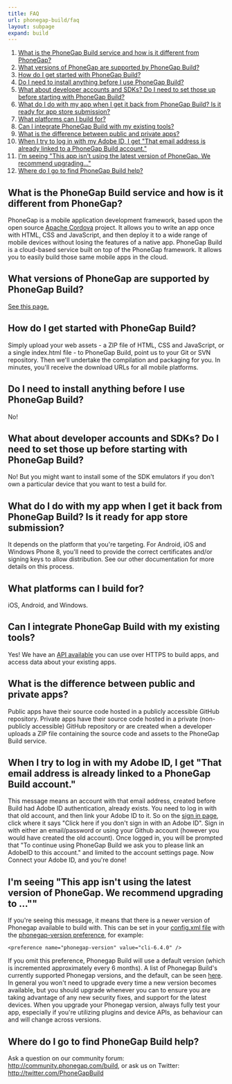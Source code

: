 ```yaml
---
title: FAQ
url: phonegap-build/faq
layout: subpage
expand: build
---
```


1. [What is the PhoneGap Build service and how is it different from PhoneGap?](#what-is-build)
1. [What versions of PhoneGap are supported by PhoneGap Build?](#what-versions)
1. [How do I get started with PhoneGap Build?](#how-start)
1. [Do I need to install anything before I use PhoneGap Build?](#what-to-install)
1. [What about developer accounts and SDKs? Do I need to set those up before starting with PhoneGap Build?](#developer-accounts)
1. [What do I do with my app when I get it back from PhoneGap Build? Is it ready for app store submission?](#submitting)
1. [What platforms can I build for?](#what-platforms)
1. [Can I integrate PhoneGap Build with my existing tools?](#existing-tools)
1. [What is the difference between public and private apps?](#public-private)
1. [When I try to log in with my Adobe ID, I get "That email address is already linked to a PhoneGap Build account."](#already-linked)
1. [I'm seeing "This app isn't using the latest version of PhoneGap. We recommend upgrading..."](#app-upgrade)
1. [Where do I go to find PhoneGap Build help?](#where-help)

<a name="what-is-build" class="anchor"></a>

## What is the PhoneGap Build service and how is it different from PhoneGap?

PhoneGap is a mobile application development framework, based upon the open source [Apache Cordova](http://incubator.apache.org/cordova/) project. It allows you to write an app once with HTML, CSS and JavaScript, and then deploy it to a wide range of mobile devices without losing the features of a native app.  PhoneGap Build is a cloud-based service built on top of the PhoneGap framework. It allows you to easily build those same mobile apps in the cloud.

<a name="what-versions" class="anchor"></a>

## What versions of PhoneGap are supported by PhoneGap Build?

[See this page.](http://build.phonegap.com/current-support)

<a name="how-start" class="anchor"></a>

## How do I get started with PhoneGap Build?

Simply upload your web assets - a ZIP file of HTML, CSS and JavaScript, or a single index.html file - to PhoneGap Build, point us to your Git or SVN repository. Then we'll undertake the compilation and packaging for you. In minutes, you'll receive the download URLs for all mobile platforms.

<a name="what-to-install" class="anchor"></a>

## Do I need to install anything before I use PhoneGap Build?

No!

<a name="developer-accounts" class="anchor"></a>

## What about developer accounts and SDKs? Do I need to set those up before starting with PhoneGap Build?

No! But you might want to install some of the SDK emulators if you don't own a particular device that you want to test a build for.

<a name="submitting" class="anchor"></a>

## What do I do with my app when I get it back from PhoneGap Build? Is it ready for app store submission?

It depends on the platform that you're targeting. For Android, iOS and Windows Phone 8, you'll need to provide the correct certificates and/or signing keys to allow distribution. See our other documentation for more details on this process.

<a name="what-platforms" class="anchor"></a>

## What platforms can I build for?

iOS, Android, and Windows.

<a name="existing-tools" class="anchor"></a>

## Can I integrate PhoneGap Build with my existing tools?

Yes! We have an [API available](/phonegap-build/developer-api) you can use over HTTPS to build apps, and access data about your existing apps.

<a name="public-private" class="anchor"></a>

## What is the difference between public and private apps?

Public apps have their source code hosted in a publicly accessible GitHub repository.
Private apps have their source code hosted in a private (non-publicly accessible) GitHub repository or are created when a developer uploads a ZIP file containing the source code and assets to the PhoneGap Build service.

<a name="already-linked" class="anchor"></a>

## When I try to log in with my Adobe ID, I get "That email address is already linked to a PhoneGap Build account."

This message means an account with that email address, created before Build had Adobe ID authentication, already exists. You need to log in with that old account, and then link your Adobe ID to it. So on the [sign in page](https://buildstage.phonegap.com/people/sign_in), click where it says "Click here if you don't sign in with an Adobe ID". Sign in with either an email/password or using your Github account (however you would have created the old account). Once logged in, you will be prompted that "To continue using PhoneGap Build we ask you to please link an AdobeID to this account." and limited to the account settings page. Now Connect your Adobe ID, and you're done!

<a name="app-upgrade" class="anchor"></a>

## I'm seeing "This app isn't using the latest version of PhoneGap. We recommend upgrading to ...""

If you're seeing this message, it means that there is a newer version of Phonegap available to build with. This can be set in your [config.xml file](/phonegap-build/configuring) with the [phonegap-version preference](/phonegap-build/configuring/preferences/#phonegap-version), for example:

    <preference name="phonegap-version" value="cli-6.4.0" />

If you omit this preference, Phonegap Build will use a default version (which is incremented approximately every 6 months). A list of Phonegap Build's currently supported Phonegap versions, and the default, can be seen [here](http://build.phonegap.com/current-support). In general you won't need to upgrade every time a new version becomes available, but you should upgrade whenever you can to ensure you are taking advantage of any new security fixes, and support for the latest devices. When you upgrade your Phonegap version, always fully test your app, especially if you're utilizing plugins and device APIs, as behaviour can and will change across versions.

<a name="where-help" class="anchor"></a>

## Where do I go to find PhoneGap Build help?

Ask a question on our community forum: <http://community.phonegap.com/build>, or ask us on Twitter: <http://twitter.com/PhoneGapBuild>
